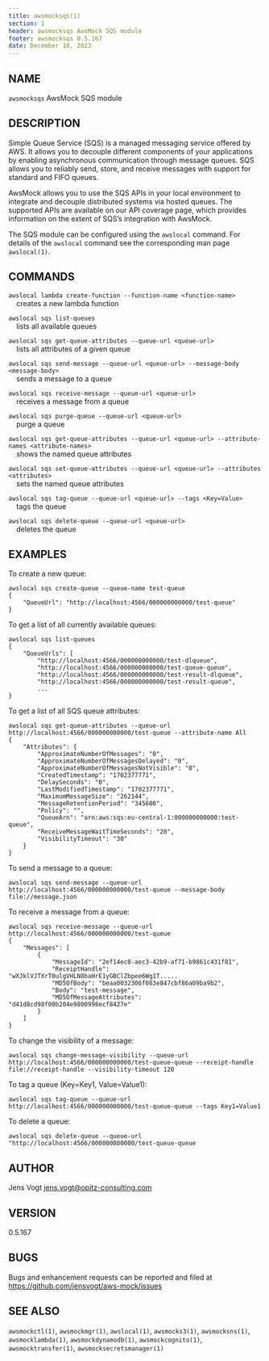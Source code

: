 ```yaml
---
title: awsmocksqs(1)
section: 1
header: awsmocksqs AwsMock SQS module
footer: awsmocksqs 0.5.167
date: December 18, 2023
---
```


## NAME
```awsmocksqs``` AwsMock SQS module

## DESCRIPTION
Simple Queue Service (SQS) is a managed messaging service offered by AWS. It allows you to decouple different components
of your applications by enabling asynchronous communication through message queues. SQS allows you to reliably send, store,
and receive messages with support for standard and FIFO queues.

AwsMock allows you to use the SQS APIs in your local environment to integrate and decouple distributed systems via
hosted queues. The supported APIs are available on our API coverage page, which provides information on the extent of
SQS’s integration with AwsMock.

The SQS module can be configured using the ```awslocal``` command. For details of the ```awslocal``` command see the 
corresponding man page ```awslocal(1)```.

## COMMANDS

```awslocal lambda create-function --function-name <function-name>```    
&nbsp;&nbsp;&nbsp;&nbsp;creates a new lambda function

```awslocal sqs list-queues```  
&nbsp;&nbsp;&nbsp;&nbsp;lists all available queues

```awslocal sqs get-queue-attributes --queue-url <queue-url>```  
&nbsp;&nbsp;&nbsp;&nbsp;lists all attributes of a given queue

```awslocal sqs send-message --queue-url <queue-url> --message-body <message-body>```  
&nbsp;&nbsp;&nbsp;&nbsp;sends a message to a queue

```awslocal sqs receive-message --queue-url <queue-url>```  
&nbsp;&nbsp;&nbsp;&nbsp;receives a message from a queue

```awslocal sqs purge-queue --queue-url <queue-url>```    
&nbsp;&nbsp;&nbsp;&nbsp;purge a queue

```awslocal sqs get-queue-attributes --queue-url <queue-url> --attribute-names <attribute-names>```    
&nbsp;&nbsp;&nbsp;&nbsp;shows the named queue attributes

```awslocal sqs set-queue-attributes --queue-url <queue-url> --attributes <attributes>```    
&nbsp;&nbsp;&nbsp;&nbsp;sets the named queue attributes

```awslocal sqs tag-queue --queue-url <queue-url> --tags <Key=Value>```    
&nbsp;&nbsp;&nbsp;&nbsp;tags the queue

```awslocal sqs delete-queue --queue-url <queue-url>```    
&nbsp;&nbsp;&nbsp;&nbsp;deletes the queue

## EXAMPLES

To create a new queue:
```
awslocal sqs create-queue --queue-name test-queue
{
    "QueueUrl": "http://localhost:4566/000000000000/test-queue"
}
```

To get a list of all currently available queues:
```
awslocal sqs list-queues
{
    "QueueUrls": [
        "http://localhost:4566/000000000000/test-dlqueue",
        "http://localhost:4566/000000000000/test-queue-queue",
        "http://localhost:4566/000000000000/test-result-dlqueue",
        "http://localhost:4566/000000000000/test-result-queue",
        ...
}
```

To get a list of all SQS queue attributes:
```
awslocal sqs get-queue-attributes --queue-url http://localhost:4566/000000000000/test-queue --attribute-name All
{
    "Attributes": {
        "ApproximateNumberOfMessages": "0",
        "ApproximateNumberOfMessagesDelayed": "0",
        "ApproximateNumberOfMessagesNotVisible": "0",
        "CreatedTimestamp": "1702377771",
        "DelaySeconds": "0",
        "LastModifiedTimestamp": "1702377771",
        "MaximumMessageSize": "262144",
        "MessageRetentionPeriod": "345600",
        "Policy": "",
        "QueueArn": "arn:aws:sqs:eu-central-1:000000000000:test-queue",
        "ReceiveMessageWaitTimeSeconds": "20",
        "VisibilityTimeout": "30"
    }
}
```

To send a message to a queue:
```
awslocal sqs send-message --queue-url http://localhost:4566/000000000000/test-queue --message-body file://message.json
```

To receive a message from a queue:
```
awslocal sqs receive-message --queue-url http://localhost:4566/000000000000/test-queue
{
    "Messages": [
        {
            "MessageId": "2ef14ec8-aec3-42b9-af71-b9861c431f81",
            "ReceiptHandle": "wXJklVJTXrT0ulgVHLN8baHrE1yGBClZbpee6Wg1T.....
            "MD5OfBody": "beaa0032306f083e847cbf86a09ba9b2",
            "Body": "test-message",
            "MD5OfMessageAttributes": "d41d8cd98f00b204e9800998ecf8427e"
        }
    ]
}
```

To change the visibility of a message:
```
awslocal sqs change-message-visibility --queue-url http://localhost:4566/000000000000/test-queue-queue --receipt-handle file://receipt-handle --visibility-timeout 120
```

To tag a queue (Key=Key1, Value=Value1):
```
awslocal sqs tag-queue --queue-url http://localhost:4566/000000000000/test-queue-queue --tags Key1=Value1
```

To delete a queue:
```
awslocal sqs delete-queue --queue-url "http://localhost:4566/000000000000/test-queue-queue
```

## AUTHOR

Jens Vogt <jens.vogt@opitz-consulting.com>

## VERSION
0.5.167

## BUGS

Bugs and enhancement requests can be reported and filed at https://github.com/jensvogt/aws-mock/issues

## SEE ALSO

```awsmockctl(1)```, ```awsmockmgr(1)```, ```awslocal(1)```, ```awsmocks3(1)```, ```awsmocksns(1)```, ```awsmocklambda(1)```,
```awsmockdynamodb(1)```, ```awsmockcognito(1)```, ```awsmocktransfer(1)```, ```awsmocksecretsmanager(1)```